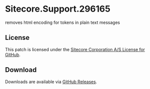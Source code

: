 # Sitecore.Support.296165
removes html encoding for tokens in plain text messages

## License  
This patch is licensed under the [Sitecore Corporation A/S License for GitHub](https://github.com/sitecoresupport/Sitecore.Support.296165/blob/master/LICENSE).  

## Download  
Downloads are available via [GitHub Releases](https://github.com/sitecoresupport/Sitecore.Support.296165/releases).  
